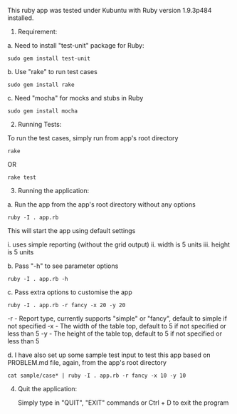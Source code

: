 
This ruby app was tested under Kubuntu with Ruby version 1.9.3p484 installed.

1. Requirement:

a. Need to install "test-unit" package for Ruby:

    sudo gem install test-unit

b. Use "rake" to run test cases

    sudo gem install rake

c. Need "mocha" for mocks and stubs in Ruby

    sudo gem install mocha

2. Running Tests:

To run the test cases, simply run from app's root directory

    rake

OR

    rake test

3. Running the application:

a. Run the app from the app's root directory without any options

    ruby -I . app.rb

   This will start the app using default settings

   i.   uses simple reporting (without the grid output)
   ii.  width is 5 units
   iii. height is 5 units

b. Pass "-h" to see parameter options

    ruby -I . app.rb -h

c. Pass extra options to customise the app

    ruby -I . app.rb -r fancy -x 20 -y 20

   -r - Report type, currently supports "simple" or "fancy", default to simple if not specified
   -x - The width of the table top, default to 5 if not specified or less than 5
   -y - The height of the table top, default to 5 if not specified or less than 5

d. I have also set up some sample test input to test this app based on PROBLEM.md file, 
   again, from the app's root directory

    cat sample/case* | ruby -I . app.rb -r fancy -x 10 -y 10

4. Quit the application:

    Simply type in "QUIT", "EXIT" commands or Ctrl + D to exit the program
